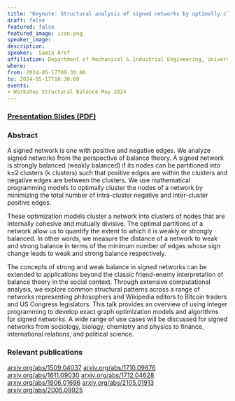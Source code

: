 ```yaml
---
title: "Keynote: Structural analysis of signed networks by optimally clustering them using integer programming models"
draft: false
featured: false
featured_image: icon.png
speaker_image:
description:
speaker:  Samin Aref
affiliation: Department of Mechanical & Industrial Engineering, University of Toronto, Canada
where:
from: 2024-05-17T09:30:00
to: 2024-05-17T10:30:00
events:
- Workshop Structural Balance May 2024 
---
```


### [Presentation Slides (PDF)](XXX.pdf)


### Abstract

A signed network is one with positive and negative edges. We
analyze signed networks from the perspective of balance
theory. A signed network is strongly balanced (weakly
balanced) if its nodes can be partitioned into k≤2 clusters
(k clusters) such that positive edges are within the
clusters and negative edges are between the clusters. We use
mathematical programming models to optimally cluster the
nodes of a network by minimizing the total number of
intra-cluster negative and inter-cluster positive edges. 

These optimization models cluster a network into clusters of
nodes that are internally cohesive and mutually
divisive. The optimal partitions of a network allow us to
quantify the extent to which it is weakly or strongly
balanced. In other words, we measure the distance of a
network to weak and strong balance in terms of the minimum
number of edges whose sign change leads to weak and strong
balance respectively. 

The concepts of strong and weak balance in signed networks can be extended to applications beyond the classic friend-enemy interpretation of balance theory in the social context. Through extensive computational analysis, we explore common structural patterns across a range of networks representing philosophers and Wikipedia editors to Bitcoin traders and US Congress legislators. This talk provides an overview of using integer programming to develop exact graph optimization models and algorithms for signed networks. A wide range of use cases will be discussed for signed networks from sociology, biology, chemistry and physics to finance, international relations, and political science.


### Relevant publications 

[arxiv.org/abs/1509.04037](arxiv.org/abs/1509.04037)
[arxiv.org/abs/1710.09876](arxiv.org/abs/1710.09876)
[arxiv.org/abs/1611.09030](arxiv.org/abs/1611.09030)
[arxiv.org/abs/1712.04628](arxiv.org/abs/1712.04628)
[arxiv.org/abs/1906.01696](arxiv.org/abs/1906.01696)
[arxiv.org/abs/2105.01913](arxiv.org/abs/2105.01913) 
[arxiv.org/abs/2005.09925](arxiv.org/abs/2005.09925)
